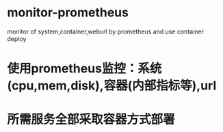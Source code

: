 # monitor-prometheus
monitor of system,container,weburl by prometheus and use container deploy
# 使用prometheus监控：系统(cpu,mem,disk),容器(内部指标等),url
# 所需服务全部采取容器方式部署
